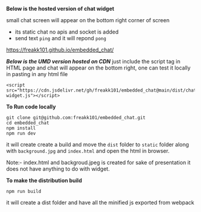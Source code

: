 **Below is the hosted version of chat widget**

small chat screen will appear on the bottom right corner of screen

 - its static chat no apis and socket is added
 - send text `ping` and it will repond `pong`
 
https://freakk101.github.io/embedded_chat/

***Below is the UMD version hosted on CDN***
just include the script tag in HTML page and chat will appear on the bottom right, one can test it locally in pasting in any html file

    <script src="https://cdn.jsdelivr.net/gh/freakk101/embedded_chat@main/dist/chat-widget.js"></script>

**To Run code locally**

    git clone git@github.com:freakk101/embedded_chat.git
    cd embedded_chat
    npm install
    npm run dev
   it will create create a build and move the `dist` folder to `static` folder along with `background.jpg` and `index.html` and open the html in browser.
   
  Note:- index.html and backgroud.jpeg is created for sake of presentation it does not have anything to do with widget.

**To make the distribution build**

    npm run build
it will create a dist folder and have all the minified js exported from webpack
